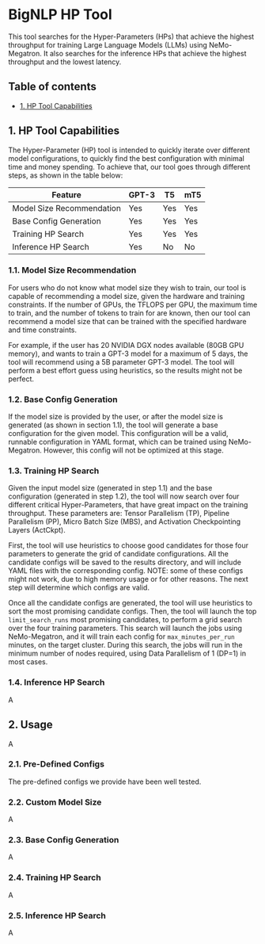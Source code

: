 # BigNLP HP Tool

This tool searches for the Hyper-Parameters (HPs) that achieve the highest throughput for training 
Large Language Models (LLMs) using NeMo-Megatron. It also searches for the inference HPs that 
achieve the highest throughput and the lowest latency.

## Table of contents
- [1. HP Tool Capabilities](#1-hp-tool-capabilities)


## 1. HP Tool Capabilities

The Hyper-Parameter (HP) tool is intended to quickly iterate over different model configurations, 
to quickly find the best configuration with minimal time and money spending. To achieve that, our 
tool goes through different steps, as shown in the table below:

| Feature                    | GPT-3 | T5  | mT5 |
| -------------------------- | ----- | --- | --- |
| Model Size Recommendation  | Yes   | Yes | Yes |
| Base Config Generation     | Yes   | Yes | Yes |
| Training HP Search         | Yes   | Yes | Yes |
| Inference HP Search        | Yes   | No  | No  |

### 1.1. Model Size Recommendation
For users who do not know what model size they wish to train, our tool is capable of recommending 
a model size, given the hardware and training constraints. If the number of GPUs, the TFLOPS per GPU, 
the maximum time to train, and the number of tokens to train for are known, then our tool can 
recommend a model size that can be trained with the specified hardware and time constraints.

For example, if the user has 20 NVIDIA DGX nodes available (80GB GPU memory), and wants to train a 
GPT-3 model for a maximum of 5 days, the tool will recommend using a 5B parameter GPT-3 model. 
The tool will perform a best effort guess using heuristics, so the results might not be perfect.


### 1.2. Base Config Generation
If the model size is provided by the user, or after the model size is generated (as shown in section 1.1), 
the tool will generate a base configuration for the given model. This configuration will be a valid, 
runnable configuration in YAML format, which can be trained using NeMo-Megatron. However, this config 
will not be optimized at this stage.


### 1.3. Training HP Search
Given the input model size (generated in step 1.1) and the base configuration (generated in step 1.2), 
the tool will now search over four different critical Hyper-Parameters, that have great impact on the 
training throughput. These parameters are: Tensor Parallelism (TP), Pipeline Parallelism (PP), Micro 
Batch Size (MBS), and Activation Checkpointing Layers (ActCkpt).

First, the tool will use heuristics to choose good candidates for those four parameters to generate 
the grid of candidate configurations. All the candidate configs will be saved to the results directory, 
and will include YAML files with the corresponding config. NOTE: some of these configs might not work, 
due to high memory usage or for other reasons. The next step will determine which configs are valid.

Once all the candidate configs are generated, the tool will use heuristics to sort the most promising 
candidate configs. Then, the tool will launch the top `limit_search_runs` most promising candidates, 
to perform a grid search over the four training parameters. This search will launch the jobs using 
NeMo-Megatron, and it will train each config for `max_minutes_per_run` minutes, on the target cluster. 
During this search, the jobs will run in the minimum number of nodes required, using Data Parallelism 
of 1 (DP=1) in most cases.


### 1.4. Inference HP Search
A


## 2. Usage
A

### 2.1. Pre-Defined Configs
The pre-defined configs we provide have been well tested.


### 2.2. Custom Model Size
A


### 2.3. Base Config Generation
A

### 2.4. Training HP Search
A

### 2.5. Inference HP Search
A



